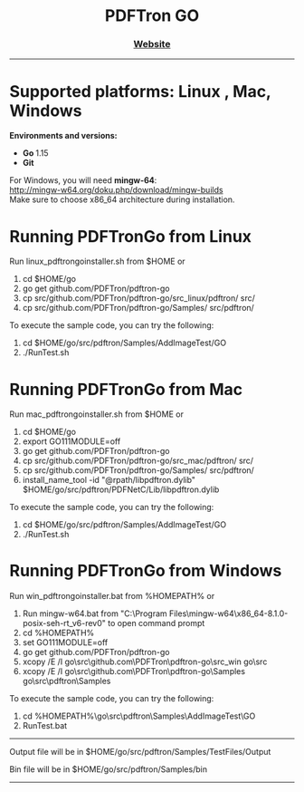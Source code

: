 <div align="center">
  
  
  <h1>PDFTron GO</h1>
  
  <p>
    
  </p>

  <h3>
    <a href="https://www.pdftron.com/documentation/go/">Website</a>
  </h3>

</div>

<hr/>

# Supported platforms: Linux , Mac, Windows <br/>

<strong>Environments and versions:</strong> <br/>
- <strong>Go </strong>1.15 <br/>
- <strong>Git</strong><br/>

For Windows, you will need <strong>mingw-64</strong>: <br/>
http://mingw-w64.org/doku.php/download/mingw-builds <br/>
Make sure to choose x86_64 architecture during installation. <br/>


# Running PDFTronGo from Linux

Run linux_pdftrongoinstaller.sh from $HOME or <br/>
1. cd $HOME/go 
2. go get github.com/PDFTron/pdftron-go
3. cp src/github.com/PDFTron/pdftron-go/src_linux/pdftron/ src/
4. cp src/github.com/PDFTron/pdftron-go/Samples/ src/pdftron/

To execute the sample code, you can try the following: <br/>
1. cd $HOME/go/src/pdftron/Samples/AddImageTest/GO
2. ./RunTest.sh 


# Running PDFTronGo from Mac

Run mac_pdftrongoinstaller.sh from $HOME or <br/>
1. cd $HOME/go 
2. export GO111MODULE=off
2. go get github.com/PDFTron/pdftron-go
3. cp src/github.com/PDFTron/pdftron-go/src_mac/pdftron/ src/
4. cp src/github.com/PDFTron/pdftron-go/Samples/ src/pdftron/
5. install_name_tool -id "@rpath/libpdftron.dylib" $HOME/go/src/pdftron/PDFNetC/Lib/libpdftron.dylib

To execute the sample code, you can try the following: <br/>
1. cd $HOME/go/src/pdftron/Samples/AddImageTest/GO
2. ./RunTest.sh 


# Running PDFTronGo from Windows 

Run win_pdftrongoinstaller.bat from %HOMEPATH% or <br/>
1. Run mingw-w64.bat from "C:\Program Files\mingw-w64\x86_64-8.1.0-posix-seh-rt_v6-rev0" to open command prompt
2. cd %HOMEPATH%
3. set GO111MODULE=off 
4. go get github.com/PDFTron/pdftron-go
5. xcopy /E /I go\src\github.com\PDFTron\pdftron-go\src_win go\src
6. xcopy /E /I go\src\github.com\PDFTron\pdftron-go\Samples go\src\pdftron\Samples

To execute the sample code, you can try the following: <br/>
1. cd %HOMEPATH%\go\src\pdftron\Samples\AddImageTest\GO  
2. RunTest.bat

<hr/>

Output file will be in $HOME/go/src/pdftron/Samples/TestFiles/Output

Bin file will be in $HOME/go/src/pdftron/Samples/bin

<hr/>

